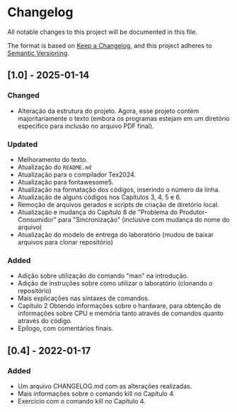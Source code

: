 # Changelog
All notable changes to this project will be documented in this file.

The format is based on [Keep a Changelog](https://keepachangelog.com/en/1.0.0/),
and this project adheres to [Semantic Versioning](https://semver.org/spec/v2.0.0.html).

## [1.0] - 2025-01-14
### Changed
- Alteração da estrutura do projeto. Agora, esse projeto contém majoritariamente o texto (embora os programas estejam em um diretório específico para inclusão no arquivo PDF final).

### Updated
- Melhoramento do texto.
- Atualização do ``README.md``
- Atualização para o compilador Tex2024.
- Atualização para fontawesome5.
- Atualização na formatação dos códigos, inserindo o número da linha.
- Atualização de alguns códigos nos Capítulos 3, 4, 5 e 6.
- Remoção de arquivos gerados e _scripts_ de criação de diretório local.
- Atualização e mudança do Capítulo 8 de "Problema do Produtor-Consumidor" para "Sincronização" (inclusive com mudança do nome do arquivo)
- Atualização do modelo de entrega do laboratório (mudou de baixar arquivos para clonar repositório)


### Added
- Adição sobre utilização do comando "man" na introdução.
- Adição de instruções sobre como utilizar o laboratório (clonando o repositório)
- Mais explicações nas sintaxes de comandos.
- Capitulo 2 Obtendo informações sobre o hardware, para obtenção de informações sobre CPU e memória tanto através de comandos quanto através do código.
- Epílogo, com comentários finais.



## [0.4] - 2022-01-17
### Added
- Um arquivo CHANGELOG.md com as alterações realizadas.
- Mais informações sobre o comando kill no Capítulo 4.
- Exercicio com o comando kill no Capítulo 4.